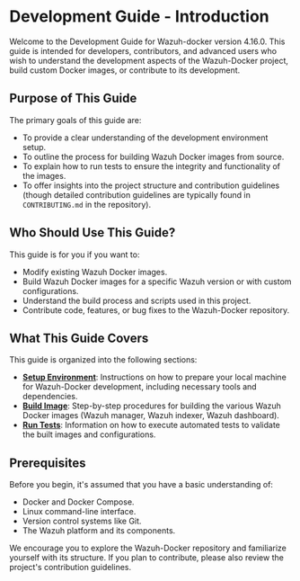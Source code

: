# Development Guide - Introduction

Welcome to the Development Guide for Wazuh-docker version 4.16.0. This guide is intended for developers, contributors, and advanced users who wish to understand the development aspects of the Wazuh-Docker project, build custom Docker images, or contribute to its development.

## Purpose of This Guide

The primary goals of this guide are:

-   To provide a clear understanding of the development environment setup.
-   To outline the process for building Wazuh Docker images from source.
-   To explain how to run tests to ensure the integrity and functionality of the images.
-   To offer insights into the project structure and contribution guidelines (though detailed contribution guidelines are typically found in `CONTRIBUTING.md` in the repository).

## Who Should Use This Guide?

This guide is for you if you want to:

-   Modify existing Wazuh Docker images.
-   Build Wazuh Docker images for a specific Wazuh version or with custom configurations.
-   Understand the build process and scripts used in this project.
-   Contribute code, features, or bug fixes to the Wazuh-Docker repository.

## What This Guide Covers

This guide is organized into the following sections:

-   **[Setup Environment](setup.md)**: Instructions on how to prepare your local machine for Wazuh-Docker development, including necessary tools and dependencies.
-   **[Build Image](build-image.md)**: Step-by-step procedures for building the various Wazuh Docker images (Wazuh manager, Wazuh indexer, Wazuh dashboard).
-   **[Run Tests](run-tests.md)**: Information on how to execute automated tests to validate the built images and configurations.

## Prerequisites

Before you begin, it's assumed that you have a basic understanding of:

-   Docker and Docker Compose.
-   Linux command-line interface.
-   Version control systems like Git.
-   The Wazuh platform and its components.

We encourage you to explore the Wazuh-Docker repository and familiarize yourself with its structure. If you plan to contribute, please also review the project's contribution guidelines.
